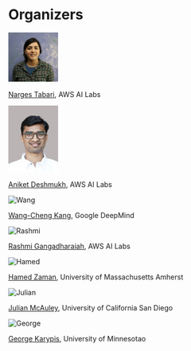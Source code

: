 # Organizers

<img src="images/Narges.jpg" alt="Narges" width="100"/>  

[Narges Tabari](), AWS AI Labs

<img src="images/Aniket.JPG" alt="aniket" width="100"/>  

[Aniket Deshmukh](https://aniketde.github.io), AWS AI Labs


<img src="images/Wang.jpg" alt="Wang" width="100"/>  

[Wang-Cheng Kang](), Google DeepMind

<img src="images/Rashmi.png" alt="Rashmi" width="100"/>  

[Rashmi Gangadharaiah](), AWS AI Labs


<img src="images/Hamed.jpeg" alt="Hamed" width="100"/>  

[Hamed Zaman](), University of Massachusetts Amherst


<img src="images/Julian.png" alt="Julian" width="100"/>  

[Julian McAuley](), University of California San Diego

<img src="images/George.png" alt="George" width="100"/>  

[George Karypis](), University of Minnesotao
